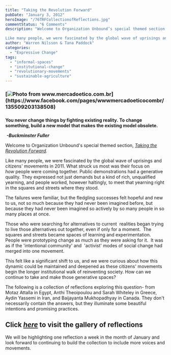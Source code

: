 ```yaml
---
title: "Taking the Revolution Forward"
pubDate: "January 3, 2012"
heroImage: "/76TRFCollectionofReflections.jpg"
commentStatus: "6 Comments"
description: "Welcome to Organization Unbound’s special themed section, Taking the Revolution Forward.

Like many people, we were fascinated by the global wave of uprisings and citizens’ movements in 2011. What struck us most was their focus on how people were coming together. Public demonstrations had a generative quality. They expressed not just demands but a kind of rich, unqualified yearning, and people worked, however haltingly, to meet that yearning right in the squares and streets where they stood."
author: "Warren Nilsson & Tana Paddock"
categories: 
  - "Expressive Change"
tags: 
  - "informal-spaces"
  - "institutional-change"
  - "revolutionary-movements"
  - "sustainable-agriculture"
---
```


### **[![](/76TRFCollectionofReflections.jpg "Photo from www.mercadoetico.com.br")](https://www.facebook.com/pages/wwwmercadoeticocombr/135509203138508)**

### 

**You never change things by fighting existing reality.** **To change something, build a new model** **that makes** **the existing model obsolete.**

 **_\-Buckminster Fuller_**


Welcome to Organization Unbound's special themed section, _[Taking the Revolution Forward](https://organizationunbound.org/dialogues/taking-the-r-forward/)._

Like many people, we were fascinated by the global wave of uprisings and citizens' movements in 2011. What struck us most was their focus on _how_ people were coming together. Public demonstrations had a generative quality. They expressed not just demands but a kind of rich, unqualified yearning, and people worked, however haltingly, to meet that yearning right in the squares and streets where they stood.

The failures were familiar, but the fledgling successes felt hopeful and new to us, not so much because they had never been imagined before, but because they had never been imagined so actively by so many people in so many places at once.

Those who were searching for alternatives to current  realities began trying to live those alternatives out together, even if only for a moment.  The squares and streets became spaces of learning and experimentation. People were prototyping change as much as they were asking for it.  It was as if the 'intentional community' and  'activist' modes of social change had merged into one movement.

This felt like a significant shift to us, and we were curious about how this dynamic could be maintained and deepened as these citizens' movements begin the longer institutional walk of reinventing society. How can we continue to take and make those generative spaces?

The following is a collection of reflections exploring this question- from Motaz Attalla in Egypt, Anthi Theoipoulou and Sarah Whiteley in Greece, Aydin Yassemi in Iran, and Baijayanta Mukhopadhyay in Canada. They don't necessarily contain the answers, but they illuminate some beautiful intentions and promising practices.



## Click _[here](https://organizationunbound.org/dialogues/taking-the-r-forward/)_ to visit the gallery of reflections



We will be highlighting one reflection a week in the month of January and look forward to continuing to build the collection to include more voices and movements.

##### 
